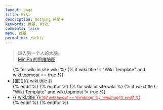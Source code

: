 ```yaml
---
layout: page
title: Wiki
description: Nothing 就是干
keywords: 维基, Wiki
comments: false
menu: 维基
permalink: /wiki/
---
```


> 进入另一个人的大脑。  
[MiniPa 的思维脑图](http://naotu.baidu.com/file/7e660fc1ceda778ca591adaba6f7cdcb?token=5f13b5f65ac59922)


<ul class="listing">
{% for wiki in site.wiki %}
{% if wiki.title != "Wiki Template" and wiki.topmost == true %}
<li class="listing-item"><a href="{{ site.url }}{{ wiki.url }}"><span class="top-most-flag">[置顶]</span>{{ wiki.title }}</a></li>
{% endif %}
{% endfor %}
{% for wiki in site.wiki %}
{% if wiki.title != "Wiki Template" and wiki.topmost != true %}
<li class="listing-item"><a href="{{ site.url }}{{ wiki.url }}">{{ wiki.title }}<span style="font-size:12px;color:red;font-style:italic;">{%if wiki.layout == 'mindmap' %}  mindmap{% endif %}</span></a></li>
{% endif %}
{% endfor %}
</ul>

